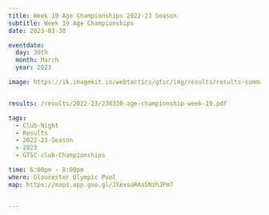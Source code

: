 ```yaml
---
title: Week 19 Age Championships 2022-23 Season
subtitle: Week 19 Age Championships
date: 2023-03-30

eventdate:
  day: 30th
  month: March
  year: 2023

image: https://ik.imagekit.io/webtactics/gtsc/img/results/results-summary-24.jpg


results: /results/2022-23/230330-age-championship-week-19.pdf

tags:
  - Club-Night
  - Results
  - 2022-23-Season
  - 2023
  - GTSC-club-Championships

time: 6:00pm - 8:00pm
where: Gloucester Olympic Pool
map: https://maps.app.goo.gl/JXexsoRAoSNzhJPm7


---
```





